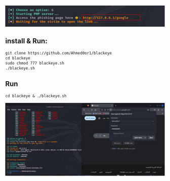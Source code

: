 


![image1](image1.PNG)

## install & Run:
```
git clone https://github.com/Ahmed0or1/blackeye
cd blackeye
sudo chmod 777 blackeye.sh
./blackeye.sh
```
 ## Run

```md
cd blackeye & ./blackeye.sh
```
![image1](image2.PNG)


